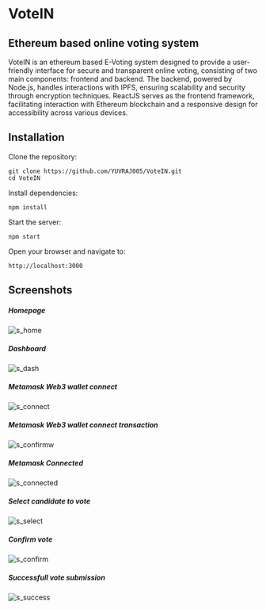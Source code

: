 # VoteIN 
## Ethereum based online voting system

VoteIN is an ethereum based E-Voting system designed to provide a user-friendly interface for secure and transparent online voting, consisting of two main components: frontend and backend. The backend, powered by Node.js, handles interactions with IPFS, ensuring scalability and security through encryption techniques. ReactJS serves as the frontend framework, facilitating interaction with Ethereum blockchain and a responsive design for accessibility across various devices.

## Installation

Clone the repository:
```
git clone https://github.com/YUVRAJ005/VoteIN.git
cd VoteIN
```
Install dependencies:
```
npm install
```
Start the server:
```
npm start
```
Open your browser and navigate to:
```
http://localhost:3000
```

## Screenshots

##### Homepage 
![s_home](https://github.com/user-attachments/assets/26ed4504-69ea-4580-894e-a7c55fd71826)
##### Dashboard
![s_dash](https://github.com/user-attachments/assets/fc69651c-6c52-45bb-8cec-59b4eaf0ee3b)
##### Metamask Web3 wallet connect
![s_connect](https://github.com/user-attachments/assets/781284e1-ac8c-412f-b2ec-a03417a49f56)
##### Metamask Web3 wallet connect transaction
![s_confirmw](https://github.com/user-attachments/assets/07388fd4-3ed8-4917-8b41-2850ab81d71f)
##### Metamask Connected
![s_connected](https://github.com/user-attachments/assets/847c1aab-c5f1-45e4-95e0-ced5f3f3355d)
##### Select candidate to vote
![s_select](https://github.com/user-attachments/assets/35e1a8e4-cdc3-4d51-8712-6297bf3cd9c2)
##### Confirm vote
![s_confirm](https://github.com/user-attachments/assets/ff3f5359-0d3b-40b4-800c-265ec6f7916a)
##### Successfull vote submission
![s_success](https://github.com/user-attachments/assets/ced3e69c-d7b6-4bce-bc5c-95f9540eca06)


